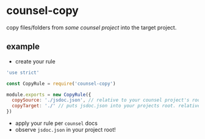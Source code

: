 # counsel-copy

copy files/folders from _some counsel project_ into the target project.

## example

- create your rule

```js
'use strict'

const CopyRule = require('counsel-copy')

module.exports = new CopyRule({
  copySource: './jsdoc.json', // relative to your counsel project's root (package.json folder)
  copyTarget: './' // puts jsdoc.json into your projects root. relative to the target package's root
})
```

- apply your rule per `counsel` docs
- observe `jsdoc.json` in your project root!
